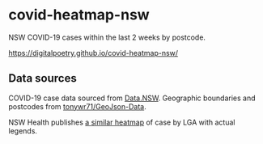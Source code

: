# covid-heatmap-nsw

NSW COVID-19 cases within the last 2 weeks by postcode.

https://digitalpoetry.github.io/covid-heatmap-nsw/

## Data sources

COVID-19 case data sourced from [Data.NSW](https://data.nsw.gov.au/search/dataset/ds-nsw-ckan-aefcde60-3b0c-4bc0-9af1-6fe652944ec2/details).
Geographic boundaries and postcodes from [tonywr71/GeoJson-Data](https://github.com/tonywr71/GeoJson-Data).

NSW Health publishes [a similar heatmap](https://www.health.nsw.gov.au/Infectious/covid-19/Pages/stats-nsw.aspx) of case by LGA with actual legends.
